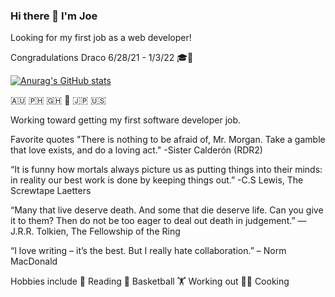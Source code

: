 ### Hi there 👋 I'm Joe

Looking for my first job as a web developer!

Congradulations Draco 6/28/21 - 1/3/22 🎓🐲


[![Anurag's GitHub stats](https://github-readme-stats.vercel.app/api?username=josephcongdon&show_icons=true)](https://github.com/anuraghazra/github-readme-stats)

🇦🇺 🇵🇭 🇬🇭 🏴󠁧󠁢󠁥󠁮󠁧󠁿 🇯🇵 🇺🇸

Working toward getting my first software developer job. 

Favorite quotes
"There is nothing to be afraid of, Mr. Morgan. Take a gamble that love exists, and do a loving act."
-Sister Calderón (RDR2)

“It is funny how mortals always picture us as putting things into their minds: in reality our best work is done by keeping things out.”
-C.S Lewis, The Screwtape Laetters

“Many that live deserve death. And some that die deserve life. Can you give it to them? Then do not be too eager to deal out death in judgement.”
― J.R.R. Tolkien, The Fellowship of the Ring

“I love writing – it’s the best. But I really hate collaboration.” – Norm MacDonald

Hobbies include
📖 Reading
🏀 Basketball
🏋️ Working out
👨‍🍳 Cooking
